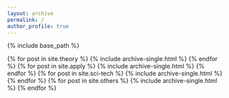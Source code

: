 ```yaml
---
layout: archive
permalink: /
author_profile: true
---
```


{% include base_path %}

{% for post in site.theory %}
  {% include archive-single.html %}
{% endfor %}
{% for post in site.apply %}
  {% include archive-single.html %}
{% endfor %}
{% for post in site.sci-tech %}
  {% include archive-single.html %}
{% endfor %}
{% for post in site.others %}
  {% include archive-single.html %}
{% endfor %}
